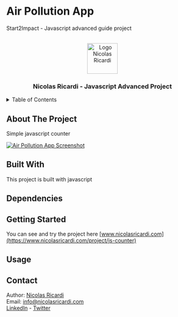 # Air Pollution App
Start2Impact - Javascript advanced guide project

<!-- PROJECT LOGO -->
<br />
<div align="center">
  <a href="https://nicolasricardi.com">
    <img src="https://nicolasricardi.com/assets/images/logo.png" alt="Logo Nicolas Ricardi" width="80" height="80">
  </a>

  <h3 align="center">Nicolas Ricardi - Javascript Advanced Project</h3>
</div>

<details>
  <summary>Table of Contents</summary>
  <ol>
    <li><a href="#about-the-project">About The Project</a>
      <ul>
        <li><a href="#built-with">Built With</a></li>
      </ul>
    </li>
    <li><a href="#getting-started">Getting Started</a></li>
    <li><a href="#dependencies">Dependencies</a></li>
    <li><a href="#usage">Usage</a></li>
    <li><a href="#license">License</a></li>
    <li><a href="#contact">Contact</a></li>
  </ol>
</details>

## About The Project
Simple javascript counter

[![Air Pollution App Screenshot](link)](https://www.nicolasricardi.com/project/js-counter)

## Built With
This project is built with javascript

## Dependencies


## Getting Started
You can see and try the project here [www.nicolasricardi.com](https://www.nicolasricardi.com/project/js-counter)

## Usage



## Contact

Author: [Nicolas Ricardi](www.nicolasricardi.com) <br />
Email: [info@nicolasricardi.com](mailto:info@nicolasricardi.com)<br />
[LinkedIn](https://www.linkedin.com/in/nicolasricardi/) - [Twitter](https://twitter.com/nick_ricardi00)

